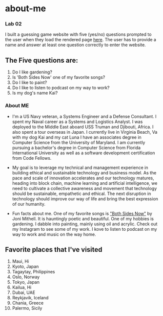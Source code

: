# about-me
### Lab 02

I built a guessing game website with five  (yes/no) questions prompted to the user when they load the rendered page [here](https://jjescandor.github.io/about-me/). The user has to provide a name and answer at least one question correctly to enter the website.

## The Five questions are:

1. Do I like gardening?
2. Is 'Both Sides Now' one of my favorite songs?
3. Do I like to paint?
4. Do I like to listen to podcast on my way to work?
5. Is my dog's name Kai?

### About ME

* I'm a US Navy veteran, a Systems Engineer and a Defense Consultant. I spent my Naval career as a Systems and Logistics Analyst. I was deployed to the Middle East aboard USS Truman and Djibouti, Africa. I also spent a tour overseas in Japan. I currently live in Virginia Beach, Va with my dog Kai and my cat Luna I have an associates degree in Computer Science from the University of Maryland. I am currently pursuing a bachelor's degree in Computer Science from Florida International University as well as a software development certification from Code Fellows.<br/>

* My goal is to leverage my technical and management experience in building ethical and sustainable technology and business model. As the pace and scale of innovation accelerates and our technology matures, heading into block chain, machine learning and artificial intelligence, we need to cultivate a collective awareness and movement that technology should be sustainable, empathetic and ethical. The next disruption in technology should improve our way of life and bring the best expression of our humanity.<br/>

* Fun facts about me. One of my favorite songs is ["Both Sides Now"](https://www.youtube.com/watch?v=tKQSlH-LLTQ) by Joni Mithell. It is hauntingly poetic and beautiful. One of my hobbies is gardening. I dabble into painting, mainly using oil and acrylic. Check out my Instagram to see some of my work. I kove to listen to podcast on my way to work and music on the way home.<br/>

## Favorite places that I've visited

1. Maui, Hi
2. Kyoto, Japan
3. Tagaytay, Philippines
4. Oslo, Norway
5. Tokyo, Japan
6. Kailua, Hi
7. Dubai, UAE
8. Reykjavik, Iceland
9. Chania, Greece
10. Palermo, Sicily
